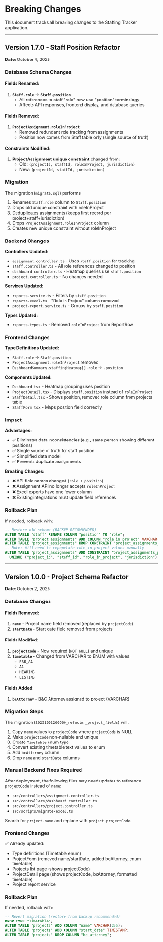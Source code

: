 # Breaking Changes

This document tracks all breaking changes to the Staffing Tracker application.

---

## Version 1.7.0 - Staff Position Refactor

**Date**: October 4, 2025

### Database Schema Changes

#### Fields Renamed:
1. **`Staff.role`** → **`Staff.position`**
   - All references to staff "role" now use "position" terminology
   - Affects API responses, frontend display, and database queries

#### Fields Removed:
1. **`ProjectAssignment.roleInProject`**
   - Removed redundant role tracking from assignments
   - Position now comes from Staff table only (single source of truth)

#### Constraints Modified:
1. **ProjectAssignment unique constraint** changed from:
   - Old: `(projectId, staffId, roleInProject, jurisdiction)`
   - New: `(projectId, staffId, jurisdiction)`

### Migration

The migration (`migrate.sql`) performs:
1. Renames `Staff.role` column to `Staff.position`
2. Drops old unique constraint with roleInProject
3. Deduplicates assignments (keeps first record per project+staff+jurisdiction)
4. Drops `ProjectAssignment.roleInProject` column
5. Creates new unique constraint without roleInProject

### Backend Changes

**Controllers Updated:**
- `assignment.controller.ts` - Uses `staff.position` for tracking
- `staff.controller.ts` - All role references changed to position
- `dashboard.controller.ts` - Heatmap queries use `staff.position`
- `project.controller.ts` - No changes needed

**Services Updated:**
- `reports.service.ts` - Filters by `staff.position`
- `reports.excel.ts` - "Role in Project" column removed
- `project-report.service.ts` - Groups by `staff.position`

**Types Updated:**
- `reports.types.ts` - Removed `roleInProject` from ReportRow

### Frontend Changes

**Type Definitions Updated:**
- `Staff.role` → `Staff.position`
- `ProjectAssignment.roleInProject` removed
- `DashboardSummary.staffingHeatmap[].role` → `.position`

**Components Updated:**
- `Dashboard.tsx` - Heatmap grouping uses position
- `ProjectDetail.tsx` - Displays `staff.position` instead of `roleInProject`
- `StaffDetail.tsx` - Shows position, removed role column from projects table
- `StaffForm.tsx` - Maps position field correctly

### Impact

**Advantages:**
- ✅ Eliminates data inconsistencies (e.g., same person showing different positions)
- ✅ Single source of truth for staff position
- ✅ Simplified data model
- ✅ Prevents duplicate assignments

**Breaking Changes:**
- ❌ API field names changed (`role` → `position`)
- ❌ Assignment API no longer accepts `roleInProject`
- ❌ Excel exports have one fewer column
- ❌ Existing integrations must update field references

### Rollback Plan

If needed, rollback with:
```sql
-- Restore old schema (BACKUP RECOMMENDED)
ALTER TABLE "staff" RENAME COLUMN "position" TO "role";
ALTER TABLE "project_assignments" ADD COLUMN "role_in_project" VARCHAR(255);
ALTER TABLE "project_assignments" DROP CONSTRAINT "project_assignments_project_id_staff_id_jurisdiction_key";
-- Note: Will need to repopulate role_in_project values manually
ALTER TABLE "project_assignments" ADD CONSTRAINT "project_assignments_project_id_staff_id_role_in_project_jurisdiction_key"
  UNIQUE ("project_id", "staff_id", "role_in_project", "jurisdiction");
```

---

## Version 1.0.0 - Project Schema Refactor

**Date**: October 2, 2025

### Database Changes

#### Fields Removed:
1. **`name`** - Project name field removed (replaced by `projectCode`)
2. **`startDate`** - Start date field removed from projects

#### Fields Modified:
1. **`projectCode`** - Now required (`NOT NULL`) and unique
2. **`timetable`** - Changed from VARCHAR to ENUM with values:
   - `PRE_A1`
   - `A1`
   - `HEARING`
   - `LISTING`

#### Fields Added:
1. **`bcAttorney`** - B&C Attorney assigned to project (VARCHAR)

### Migration Steps

The migration (`20251002200500_refactor_project_fields`) will:
1. Copy `name` values to `projectCode` where `projectCode` is NULL
2. Make `projectCode` non-nullable and unique
3. Create `Timetable` enum type
4. Convert existing timetable text values to enum
5. Add `bcAttorney` column
6. Drop `name` and `startDate` columns

### Manual Backend Fixes Required

After deployment, the following files may need updates to reference `projectCode` instead of `name`:
- `src/controllers/assignment.controller.ts`
- `src/controllers/dashboard.controller.ts`
- `src/controllers/project.controller.ts`
- `src/scripts/migrate-excel.ts`

Search for `project.name` and replace with `project.projectCode`.

### Frontend Changes

✅ Already updated:
- Type definitions (Timetable enum)
- ProjectForm (removed name/startDate, added bcAttorney, enum timetable)
- Projects list page (shows projectCode)
- ProjectDetail page (shows projectCode, bcAttorney, formatted timetable)
- Project report service

### Rollback Plan

If needed, rollback with:
```sql
-- Revert migration (restore from backup recommended)
DROP TYPE "Timetable";
ALTER TABLE "projects" ADD COLUMN "name" VARCHAR(255);
ALTER TABLE "projects" ADD COLUMN "start_date" TIMESTAMP;
ALTER TABLE "projects" DROP COLUMN "bc_attorney";
```
